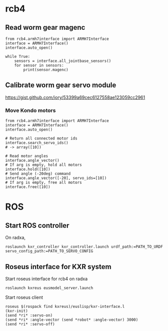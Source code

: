 # rcb4

## Read worm gear magenc

```
from rcb4.armh7interface import ARMH7Interface
interface = ARMH7Interface()
interface.auto_open()

while True:
    sensors = interface.all_jointbase_sensors()
    for sensor in sensors:
        print(sensor.magenc)
```

## Calibrate worm gear servo module
https://gist.github.com/iory/53399a69cec6127558ae123059cc2961


### Move Kondo motors

```
from rcb4.armh7interface import ARMH7Interface
interface = ARMH7Interface()
interface.auto_open()

# Return all connected motor ids
interface.search_servo_ids()
# -> array([10])

# Read motor angles
interface.angle_vector()
# If arg is empty, hold all motors
interface.hold([10])
# Send angle (-20deg) command
interface.angle_vector([-20], servo_ids=[10])
# If arg is empty, free all motors
interface.free([10])
```

# ROS

## Start ROS controller

On radxa,

```
roslaunch kxr_controller kxr_controller.launch urdf_path:=PATH_TO_URDF servo_config_path:=PATH_TO_SERVO_CONFIG
```

## Roseus interface for KXR system

Start roseus interface for rcb4 on radxa

```
roslaunch kxreus eusmodel_server.launch
```

Start roseus client

```
roseus $(rospack find kxreus)/euslisp/kxr-interface.l
(kxr-init)
(send *ri* :servo-on)
(send *ri* :angle-vector (send *robot* :angle-vector) 3000)
(send *ri* :servo-off)
```
